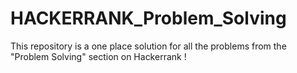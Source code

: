 # HACKERRANK_Problem_Solving
This repository is a one place solution for all the problems from the "Problem Solving" section on Hackerrank ! 
